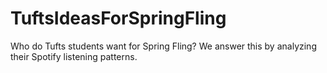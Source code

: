 # TuftsIdeasForSpringFling
Who do Tufts students want for Spring Fling? We answer this by analyzing their Spotify listening patterns.
